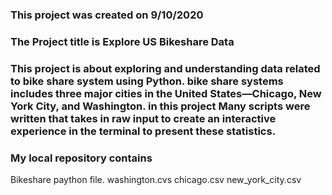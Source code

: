 ### This project was created on 9/10/2020


### The Project title is Explore US Bikeshare Data


### This project is about exploring and understanding  data related to bike share system using Python. bike share systems includes three major cities in the United States—Chicago, New York City, and Washington. in this project Many scripts were written that takes in raw input to create an interactive experience in the terminal to present these statistics.

### My local repository contains  
Bikeshare paython file.
washington.cvs
chicago.csv
new_york_city.csv
